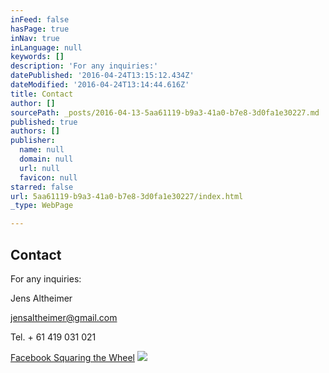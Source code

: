 ```yaml
---
inFeed: false
hasPage: true
inNav: true
inLanguage: null
keywords: []
description: 'For any inquiries:'
datePublished: '2016-04-24T13:15:12.434Z'
dateModified: '2016-04-24T13:14:44.616Z'
title: Contact
author: []
sourcePath: _posts/2016-04-13-5aa61119-b9a3-41a0-b7e8-3d0fa1e30227.md
published: true
authors: []
publisher:
  name: null
  domain: null
  url: null
  favicon: null
starred: false
url: 5aa61119-b9a3-41a0-b7e8-3d0fa1e30227/index.html
_type: WebPage

---
```

## Contact

For any inquiries:

Jens Altheimer

[jensaltheimer@gmail.com][0]

Tel. + 61 419 031 021

[Facebook Squaring the Wheel][1]
![](https://the-grid-user-content.s3-us-west-2.amazonaws.com/99812f84-60d4-4a92-adbb-46e5b58cb69b.jpg)

[0]: mailto:jensaltheimer@gmail.com
[1]: https://www.facebook.com/Squaring-the-Wheel-357865674307586/